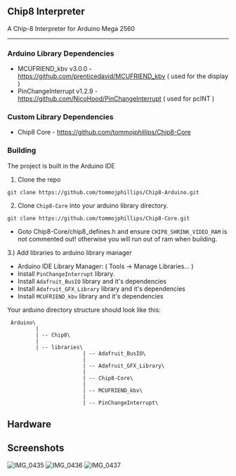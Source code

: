 
## Chip8 Interpreter

A Chip-8 Interpreter for Arduino Mega 2560

---

### Arduino Library Dependencies
  - MCUFRIEND_kbv v3.0.0 - https://github.com/prenticedavid/MCUFRIEND_kbv ( used for the display )
  - PinChangeInterrupt v1.2.9 - https://github.com/NicoHood/PinChangeInterrupt ( used for pcINT ) 

### Custom Library Dependencies
  - Chip8 Core - https://github.com/tommojphillips/Chip8-Core

### Building
 The project is built in the Arduino IDE

 1. Clone the repo 

```
git clone https://github.com/tommojphillips/Chip8-Arduino.git
```

2. Clone `Chip8-Core` into your arduino library directory.

```
git clone https://github.com/tommojphillips/Chip8-Core.git
```
 - Goto Chip8-Core/chip8_defines.h and ensure `CHIP8_SHRINK_VIDEO_RAM` is not commented out! otherwise you will run out of ram when building.

3.) Add libraries to arduino library manager
  - Arduino IDE Library Manager: ( Tools -> Manage Libraries... )
   - Install `PinChangeInterrupt` library.
   - Install `Adafruit_BusIO` library and it's dependencies
   - Install `Adafruit_GFX_Library` library and it's dependencies
   - Install `MCUFRIEND_kbv` library and it's dependencies

Your arduino directory structure should look like this:

```
 Arduino\
         |
         | -- Chip8\
         |
         | -- libraries\             
                        | -- Adafruit_BusIO\
                        |
                        | -- Adafruit_GFX_Library\
                        |
                        | -- Chip8-Core\
                        |
                        | -- MCUFRIEND_kbv\
                        |
                        | -- PinChangeInterrupt\

```

## Hardware

## Screenshots
![IMG_0435](https://github.com/user-attachments/assets/29143707-4e09-4c73-a924-41ef2aa24f95)
![IMG_0436](https://github.com/user-attachments/assets/a47b8223-9503-4932-98e4-ec71e8dddab0)
![IMG_0437](https://github.com/user-attachments/assets/31bc5c5e-9751-4ec2-af9e-bc3c4da11dc5)
